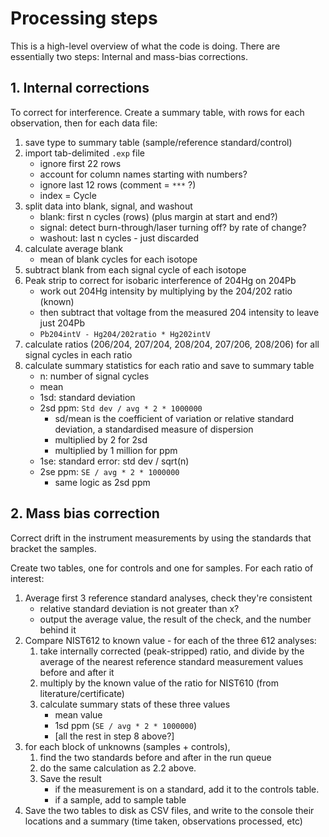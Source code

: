 # Processing steps

This is a high-level overview of what the code is doing. There are essentially two steps: Internal and mass-bias corrections.

## 1. Internal corrections

To correct for interference. Create a summary table, with rows for each observation, then for each data file:

1. save type to summary table (sample/reference standard/control)
2. import tab-delimited `.exp` file
    - ignore first 22 rows
    - account for column names starting with numbers?
    - ignore last 12 rows (comment = `***` ?)
    - index = Cycle
3. split data into blank, signal, and washout
    - blank: first n cycles (rows) (plus margin at start and end?)
    - signal: detect burn-through/laser turning off? by rate of change?
    - washout: last n cycles - just discarded
4. calculate average blank
    - mean of blank cycles for each isotope
5. subtract blank from each signal cycle of each isotope
6. Peak strip to correct for isobaric interference of 204Hg on 204Pb
    - work out 204Hg intensity by multiplying by the 204/202 ratio (known)
    - then subtract that voltage from the measured 204 intensity to leave just 204Pb
    - `Pb204intV - Hg204/202ratio * Hg202intV`
7. calculate ratios (206/204, 207/204, 208/204, 207/206, 208/206) for all signal cycles in each ratio
8. calculate summary statistics for each ratio and save to summary table
    - n: number of signal cycles
    - mean
    - 1sd: standard deviation
    - 2sd ppm: `Std dev / avg * 2 * 1000000`
      - sd/mean is the coefficient of variation or relative standard deviation, a standardised measure of dispersion
      - multiplied by 2 for 2sd
      - multiplied by 1 million for ppm
    - 1se: standard error: std dev / sqrt(n)
    - 2se ppm: `SE / avg * 2 * 1000000`
      - same logic as 2sd ppm

## 2. Mass bias correction

Correct drift in the instrument measurements by using the standards that bracket the samples.

Create two tables, one for controls and one for samples. For each ratio of interest:

1. Average first 3 reference standard analyses, check they're consistent
    - relative standard deviation is not greater than x?
    - output the average value, the result of the check, and the number behind it
2. Compare NIST612 to known value - for each of the three 612 analyses:
    1. take internally corrected (peak-stripped) ratio, and divide by the average of the nearest reference standard measurement values before and after it
    2. multiply by the known value of the ratio for NIST610 (from literature/certificate)
    3. calculate summary stats of these three values
         - mean value
         - 1sd ppm (`SE / avg * 2 * 1000000`)
         - [all the rest in step 8 above?]
3. for each block of unknowns (samples + controls),
      1. find the two standards before and after in the run queue
      2. do the same calculation as 2.2 above.
      3. Save the result
         - if the measurement is on a standard, add it to the controls table.
         - if a sample, add to sample table
4. Save the two tables to disk as CSV files, and write to the console their locations and a summary (time taken, observations processed, etc)